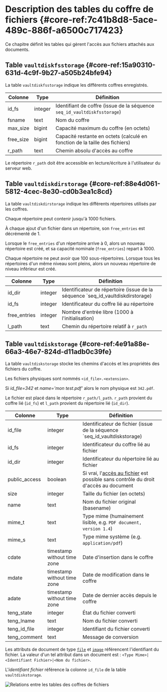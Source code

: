 # Description des tables du coffre de fichiers {#core-ref:7c41b8d8-5ace-489c-886f-a6500c717423}

Ce chapitre définit les tables qui gèrent l'accès aux fichiers attachés aux
documents.

## Table `vaultdiskfsstorage` {#core-ref:15a90310-631d-4c9f-9b27-a505b24bfe94}

La table `vaultdiskfsstorage` indique les différents coffres enregistrés.


|      Colonne       |           Type          |                                 Définition                                  |
| ------------------ | ----------------------- | --------------------------------------------------------------------------- |
| id_fs              | integer                 | Identifiant de coffre (issue de la séquence `seq_id_vaultdiskfsstorage`)    |
| fsname             | text                    | Nom du coffre                                                               |
| max_size           | bigint                  | Capacité maximum du coffre (en octets)                                      |
| free_size          | bigint                  | Capacité restante en octets (calculé en fonction de la taille des fichiers) |
| r_path             | text                    | Chemin absolu d'accès au coffre                                             |

Le répertoire `r_path` doit être accessible en lecture/écriture à l'utilisateur
du serveur web.

## Table `vaultdiskdirstorage` {#core-ref:88e4d061-5812-4cec-8e30-cd0b3ea1c8cd}

La table `vaultdiskdirstorage` indique les différents répertoires utilisés par
les coffres.

Chaque répertoire peut contenir jusqu'à 1000 fichiers.

À chaque ajout d'un fichier dans un répertoire, son `free_entries` est
décrémenté de 1.

Lorsque le `free_entries` d'un répertoire arrive à 0, alors un nouveau
répertoire est créé, et sa capacité nominale (`free_entries`) repart à
1000.

Chaque répertoire ne peut avoir que 100 sous-répertoires. Lorsque tous les
répertoires d'un même niveau sont pleins, alors un nouveau répertoire de
niveau inférieur est créé.


|   Colonne    |           Type          |                                    Définition                                   |
| ------------ | ----------------------- | ------------------------------------------------------------------------------- |
| id_dir       | integer                 | Identificateur de répertoire (issue de la séquence `seq_id_vaultdiskdirstorage) |
| id_fs        | integer                 | Identificateur du coffre lié au répertoire                                      |
| free_entries | integer                 | Nombre d'entrée libre (1000 à l'initialisation)                                 |
| l_path       | text                    | Chemin du répertoire relatif à `r_path`                                         |



## Table `vaultdiskstorage` {#core-ref:4e91a88e-66a3-46e7-824d-d11adb0c39fe}

La table `vaultdiskstorage` stocke les chemins d'accès et les propriétés des
fichiers du coffre.

Les fichiers physiques sont nommés `<id_file>.<extension>`.

Si _id_file=342_ et _name='mon test.pdf'_ alors le nom physique est `342.pdf`.

Le fichier est placé dans le répertoire `r_path/l_path`. `r_path` provient du
coffre lié (`id_fs`) et `l_path` provient du répertoire lié (`id_dir`).

|    Colonne    |             Type            |                                           Définition                                          |
| ------------- | --------------------------- | --------------------------------------------------------------------------------------------- |
| id_file       | integer                     | Identificateur de fichier (issue de la séquence `seq_id_vaultdiskstorage)                     |
| id_fs         | integer                     | Identificateur du coffre lié au fichier                                                       |
| id_dir        | integer                     | Identificateur du répertoire lié au fichier                                                   |
| public_access | boolean                     | Si vrai, l'[accès au fichier][expfile] est possible sans contrôle du droit d'accès au document |
| size          | integer                     | Taille du fichier (en octets)                                                                 |
| name          | text                        | Nom du fichier original (basename)                                                            |
| mime_t        | text                        | Type mime (humainement lisible, e.g. `PDF document, version 1.4`)                             |
| mime_s        | text                        | Type mime système (e.g. `application/pdf`)                                                    |
| cdate         | timestamp without time zone | Date d'insertion dans le coffre                                                               |
| mdate         | timestamp without time zone | Date de modification dans le coffre                                                           |
| adate         | timestamp without time zone | Date de dernier accès depuis le coffre                                                        |
| teng_state    | integer                     | État du fichier converti                                                                      |
| teng_lname    | text                        | Nom du fichier converti                                                                       |
| teng_id_file  | integer                     | Identifiant du fichier converti                                                               |
| teng_comment  | text                        | Message de conversion                                                                         |

Les attributs de document de type [`file`][attrfile] et [`image`][attrimg]
référencent l'identifiant du fichier. La valeur d'un tel attribut dans un
document est : `<Type Mime>|<Identifiant Fichier>|<Nom du fichier>`.

L'_identifiant fichier_ référence la colonne `id_file` de la table
`vaultdiskstorage`.

![ Relations entre les tables des coffres de fichiers ](advanced/dbvault.png)



<!-- links -->
[appact]:           #core-ref:b26f57fe-4d75-4d5f-a50e-129028b379ed "Applications et action"
[app]:              #core-ref:395f44f1-6699-4ad8-b525-31e65e9b6efb "Écrire une application"
[action]:           #core-ref:e67d8aeb-939c-46e3-9be8-6fc3ba75ebc2 "Écrire une action"
[openaccess]:       #core-ref:9edc8f2e-6929-11e2-8610-0021e9fffec1 "Authentification par jetons"
[dbacl]:            #core-ref:c7caa985-3b34-4abd-8ffa-2e7110718efc "Table acl"
[acls]:             #core-ref:a98b72ea-c063-4907-abc4-e5171ab55e59 "Les droits applicatifs"
[expfile]:          #core-ref:0fc93676-888f-497e-b9bc-28cdbead52df "Action EXPORTFILE"
[attrfile]:         #core-ref:0e904376-317c-426e-bc6d-e56fd52bad89 "Attribut file"
[attrimg]:          #core-ref:4fca7712-59e0-4186-bfd0-6214104a0f60 "Attribut image"
 